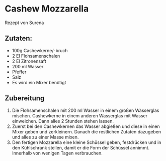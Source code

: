 # Cashew Mozzarella
Rezept von Surena

## Zutaten:
* 100g Cashewkerne/-bruch
* 2 El Flohsamenschalen
* 2 El Zitronensaft
* 200 ml Wasser
* Pfeffer
* Salz
* Es wird ein Mixer benötigt

## Zubereitung
1) Die Flohsamenschalen mit 200 ml Wasser in einem großen Wasserglas mischen. Cashewkerne in einem anderen Wasserglas mit Wasser einweichen. Dann alles 2 Stunden stehen lassen.
2) Zuerst bei den Cashewkernen das Wasser abgießen und diese in einen Mixer geben und zerkleinern. Danach die restlichen Zutaten dazugeben und alles zu einer Masse mixen.
3) Den fertigen Mozzarella eine kleine Schüssel geben, festdrücken und in den Kühlschrank stellen, damit er die Form der Schüssel annimmt. Innerhalb von wenigen Tagen verbrauchen.
